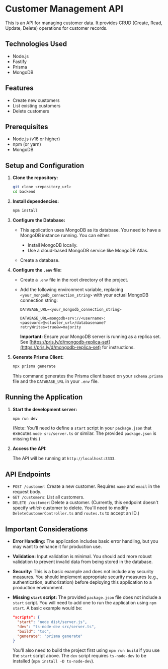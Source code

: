 # Customer Management API

This is an API for managing customer data. It provides CRUD (Create, Read, Update, Delete) operations for customer records.

## Technologies Used

*   Node.js
*   Fastify
*   Prisma
*   MongoDB

## Features

*   Create new customers
*   List existing customers
*   Delete customers

## Prerequisites

*   Node.js (v16 or higher)
*   npm (or yarn)
*   MongoDB

## Setup and Configuration

1.  **Clone the repository:**

    ```bash
    git clone <repository_url>
    cd backend
    ```

2.  **Install dependencies:**

    ```bash
    npm install
    ```

3.  **Configure the Database:**

    *   This application uses MongoDB as its database. You need to have a MongoDB instance running. You can either:
        *   Install MongoDB locally.
        *   Use a cloud-based MongoDB service like MongoDB Atlas.

    *   Create a database.

4.  **Configure the `.env` file:**

    *   Create a `.env` file in the root directory of the project.
    *   Add the following environment variable, replacing `<your_mongodb_connection_string>` with your actual MongoDB connection string:

        ```
        DATABASE_URL=<your_mongodb_connection_string>
        ```

        ```
        DATABASE_URL=mongodb+srv://<username>:<password>@<cluster_url>/databasename?retryWrites=true&w=majority
        ```

        **Important:** Ensure your MongoDB server is running as a replica set. See [https://pris.ly/d/mongodb-replica-set](https://pris.ly/d/mongodb-replica-set) for instructions.

5.  **Generate Prisma Client:**

    ```bash
    npx prisma generate
    ```

    This command generates the Prisma client based on your `schema.prisma` file and the `DATABASE_URL` in your `.env` file.

## Running the Application

1.  **Start the development server:**

    ```bash
    npm run dev
    ```

    (Note: You'll need to define a `start` script in your `package.json` that executes `node src/server.ts` or similar.  The provided `package.json` is missing this.)

2.  **Access the API:**

    The API will be running at `http://localhost:3333`.

## API Endpoints

*   `POST /customer`: Create a new customer.  Requires `name` and `email` in the request body.
*   `GET /customers`: List all customers.
*   `DELETE /customer`: Delete a customer.  (Currently, this endpoint doesn't specify *which* customer to delete.  You'll need to modify `DeleteCustomerController.ts` and `routes.ts` to accept an ID.)

## Important Considerations

*   **Error Handling:** The application includes basic error handling, but you may want to enhance it for production use.
*   **Validation:** Input validation is minimal. You should add more robust validation to prevent invalid data from being stored in the database.
*   **Security:** This is a basic example and does not include any security measures. You should implement appropriate security measures (e.g., authentication, authorization) before deploying this application to a production environment.
*   **Missing `start` script:** The provided `package.json` file does not include a `start` script. You will need to add one to run the application using `npm start`.  A basic example would be:

    ```json
    "scripts": {
      "start": "node dist/server.js",
      "dev": "ts-node-dev src/server.ts",
      "build": "tsc",
      "generate": "prisma generate"
    }
    ```

    You'll also need to build the project first using `npm run build` if you use the `start` script above.  The `dev` script requires `ts-node-dev` to be installed (`npm install -D ts-node-dev`).
```

